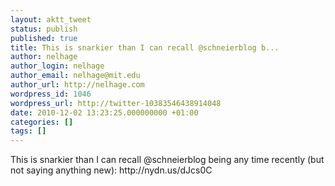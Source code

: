 ```yaml
---
layout: aktt_tweet
status: publish
published: true
title: This is snarkier than I can recall @schneierblog b...
author: nelhage
author_login: nelhage
author_email: nelhage@mit.edu
author_url: http://nelhage.com
wordpress_id: 1046
wordpress_url: http://twitter-10383546438914048
date: 2010-12-02 13:23:25.000000000 +01:00
categories: []
tags: []
---
```

This is snarkier than I can recall @schneierblog being any time recently (but not saying anything new): http:&#47;&#47;nydn.us&#47;dJcs0C
